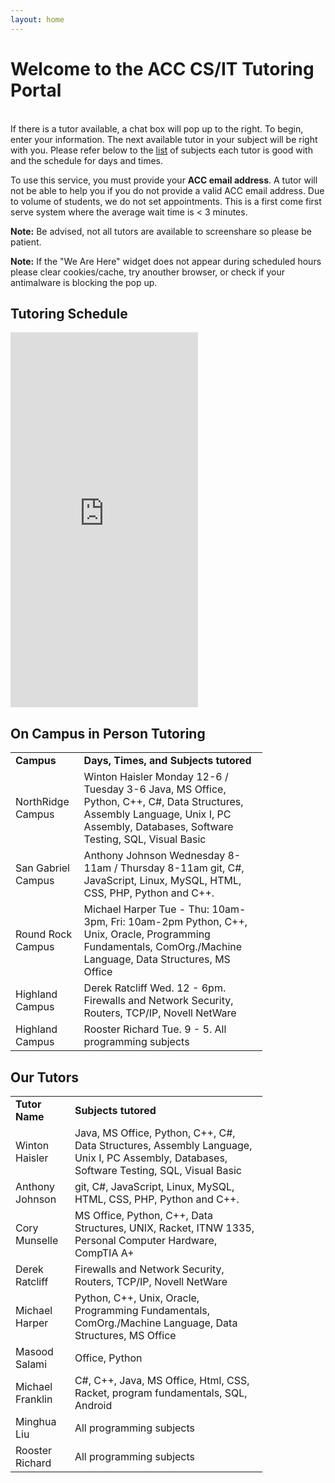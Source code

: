 ```yaml
---
layout: home
---
```


# Welcome to the ACC CS/IT Tutoring Portal
<div id="tutoring-available"> &nbsp; </div>
If there is a tutor available, a chat box will pop up to the right. To begin,
enter your information. The next available tutor in your subject will be right
with you. Please refer below to the <a href="#Table">list</a> of subjects each tutor is good with and the schedule for days and times.

To use this service, you must provide your __ACC email address__. A tutor will
not be able to help you if you do not provide a valid ACC email address. 
Due to volume of students, we do not set appointments. 
This is a first come first serve system where the average wait time is < 3 minutes.

<b>Note:</b> Be advised, not all tutors are available to screenshare so please be patient.

<b>Note:</b> If the "We Are Here" widget does not appear during scheduled hours please clear cookies/cache, try anouther browser, or check if your antimalware is blocking the pop up.

## Tutoring Schedule

<iframe src="https://calendar.google.com/calendar/b/2/embed?height=600&amp;wkst=2&amp;bgcolor=%238E24AA&amp;ctz=America%2FChicago&amp;src=Zy5hdXN0aW5jYy5lZHVfdjNtdWJqOW9iMmt1dnRvMjRqamZ0Nmk0bmNAZ3JvdXAuY2FsZW5kYXIuZ29vZ2xlLmNvbQ&amp;color=%23F4511E&amp;mode=WEEK&amp;showTitle=0&amp;showNav=0&amp;showTabs=0&amp;showPrint=0&amp;showDate=0&amp;showCalendars=0" style="border-width:0", "width:100%" height="600" frameborder="0" scrolling="no"></iframe>

## On Campus in Person Tutoring

<table id="Table" style="width: 80%">
<tr>
<td><b>Campus</b></td><td><b>Days, Times, and Subjects tutored</b></td>
</tr>
<tr><td>NorthRidge Campus</td><td>Winton Haisler Monday 12-6 / Tuesday 3-6  Java, MS Office, Python, C++, C#, Data Structures, Assembly Language, Unix I, PC Assembly, Databases, Software Testing, SQL, Visual Basic</td></tr>
<tr><td>San Gabriel Campus</td><td>Anthony Johnson Wednesday 8-11am / Thursday 8-11am  git, C#, JavaScript, Linux, MySQL, HTML, CSS, PHP, Python and C++.</td></tr>
<tr><td>Round Rock Campus</td><td>Michael Harper Tue - Thu: 10am-3pm, Fri: 10am-2pm Python, C++, Unix, Oracle, Programming Fundamentals, ComOrg./Machine Language, Data Structures, MS Office</td></tr>
<tr><td>Highland Campus</td><td>Derek Ratcliff Wed. 12 - 6pm. Firewalls and Network Security, Routers, TCP/IP, Novell NetWare</td></tr>
<tr><td>Highland Campus</td><td>Rooster Richard Tue. 9 - 5. All programming subjects</td></tr>
</table>

## Our Tutors

<table id="Table" style="width: 80%">
<tr>
<td><b>Tutor Name</b></td><td><b>Subjects tutored</b></td>
</tr>
<tr><td>Winton Haisler</td><td>Java, MS Office, Python, C++, C#, Data Structures, Assembly Language, Unix I, PC Assembly, Databases, Software Testing, SQL, Visual Basic</td></tr>
<tr><td>Anthony Johnson</td><td>git, C#, JavaScript, Linux, MySQL, HTML, CSS, PHP, Python and C++.</td></tr>
<tr><td>Cory Munselle</td><td>MS Office, Python, C++, Data Structures, UNIX, Racket, ITNW 1335, Personal Computer Hardware, CompTIA A+</td></tr>
<tr><td>Derek Ratcliff</td><td>Firewalls and Network Security, Routers, TCP/IP, Novell NetWare</td></tr>
<tr><td>Michael Harper</td><td>Python, C++, Unix, Oracle, Programming Fundamentals, ComOrg./Machine Language, Data Structures, MS Office</td></tr>
<tr><td>Masood Salami</td><td>Office, Python</td></tr>
<tr><td>Michael Franklin</td><td>C#, C++, Java, MS Office, Html, CSS, Racket, program fundamentals, SQL, Android</td></tr>
<tr><td>Minghua Liu</td><td>All programming subjects</td></tr>
<tr><td>Rooster Richard</td><td>All programming subjects</td></tr>
</table>
